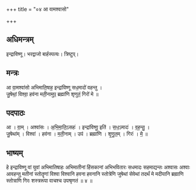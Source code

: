+++
title = "०४ आ वामश्वासो"

+++
## अधिमन्त्रम्
इन्द्राविष्णू। भरद्वाजो बार्हस्पत्यः। त्रिष्टुप्।

## मन्त्रः
आ वा॒मश्वा॑सो अभिमाति॒षाह॒ इन्द्रा॑विष्णू सध॒मादो॑ वहन्तु ।  
जु॒षेथां॒ विश्वा॒ हव॑ना मती॒नामुप॒ ब्रह्मा॑णि शृणुतं॒ गिरो॑ मे ॥

## पदपाठः
आ । वा॒म् । अश्वा॑सः । अ॒भि॒मा॒ति॒ऽसहः॑ । इन्द्रा॑विष्णू॒ इति॑ । स॒ध॒ऽमादः॑ । व॒ह॒न्तु॒ ।  
जु॒षेथा॑म् । विश्वा॑ । हव॑ना । म॒ती॒नाम् । उप॑ । ब्रह्मा॑णि । शृ॒णु॒त॒म् । गिरः॑ । मे॒ ॥

## भाष्यम्
हे इन्द्राविष्णू वां युवां अभिमातिषाहः अभिमातीनां हिंसकानां अभिभवितारः सधमादः सहमाद्यन्तः अश्वासः अश्वाः आवहन्तु मतीनां स्तोतॄणां विश्वा विश्वानि हवना हवनानि स्तोत्रेणि जुषेथां सेवेथां तदर्थं मे मदीयानि ब्रह्माणि स्तोत्राणि गिरः शस्त्ररूपा वाचश्च उपश्रृणतं ॥ ४ ॥